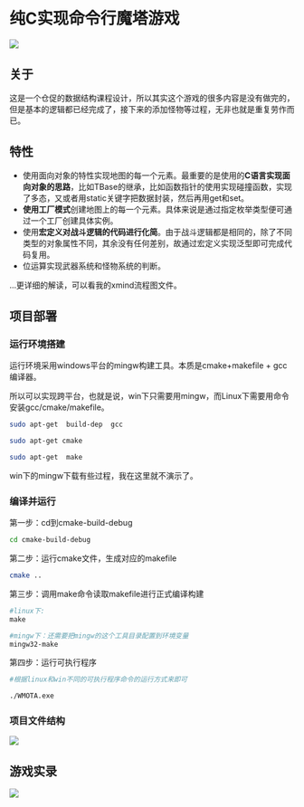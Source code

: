 # 纯C实现命令行魔塔游戏
![](https://img-blog.csdnimg.cn/7b5871fe13f84223a53880a9e301e492.png?x-oss-process=image/watermark,type_d3F5LXplbmhlaQ,shadow_50,text_Q1NETiBAQ19ZQ0JYIFB5X1lZRFM=,size_16,color_FFFFFF,t_70,g_se,x_16)
## 关于
这是一个仓促的数据结构课程设计，所以其实这个游戏的很多内容是没有做完的，但是基本的逻辑都已经完成了，接下来的添加怪物等过程，无非也就是重复劳作而已。

## 特性

* 使用面向对象的特性实现地图的每一个元素。最重要的是使用的**C语言实现面向对象的思路**，比如TBase的继承，比如函数指针的使用实现碰撞函数，实现了多态，又或者用static关键字把数据封装，然后再用get和set。
* **使用工厂模式**创建地图上的每一个元素。具体来说是通过指定枚举类型便可通过一个工厂创建具体实例。
* 使用**宏定义对战斗逻辑的代码进行化简**。由于战斗逻辑都是相同的，除了不同类型的对象属性不同，其余没有任何差别，故通过宏定义实现泛型即可完成代码复用。
* 位运算实现武器系统和怪物系统的判断。

...更详细的解读，可以看我的xmind流程图文件。

## 项目部署

### 运行环境搭建

运行环境采用windows平台的mingw构建工具。本质是cmake+makefile + gcc编译器。

所以可以实现跨平台，也就是说，win下只需要用mingw，而Linux下需要用命令安装gcc/cmake/makefile。

```bash
sudo apt-get  build-dep  gcc

sudo apt-get cmake

sudo apt-get  make
```

win下的mingw下载有些过程，我在这里就不演示了。



### 编译并运行

第一步：cd到cmake-build-debug

```bash
cd cmake-build-debug
```



第二步：运行cmake文件，生成对应的makefile

```bash
cmake ..
```



第三步：调用make命令读取makefile进行正式编译构建

```makefile
#linux下:
make

#mingw下：还需要把mingw的这个工具目录配置到环境变量
mingw32-make
```



第四步：运行可执行程序

```sh
#根据linux和win不同的可执行程序命令的运行方式来即可

./WMOTA.exe
```



### 项目文件结构

![](https://img-blog.csdnimg.cn/a3db3dfa15d94d43bbf353bb0a39b7b2.png?x-oss-process=image/watermark,type_d3F5LXplbmhlaQ,shadow_50,text_Q1NETiBAQ19ZQ0JYIFB5X1lZRFM=,size_15,color_FFFFFF,t_70,g_se,x_16)

## 游戏实录

![](https://img-blog.csdnimg.cn/1764ff7036e648ad81b581af6413ef83.gif)

